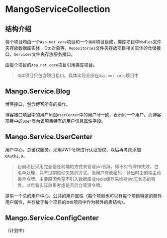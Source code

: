 # MangoServiceCollection

## 结构介绍

每个项目均由一个`Asp.net core`项目和一个`类库`项目组成，类库项目中`Modles`文件夹存放数据库实体，Dto对象等，`Repositories`文件夹存放项目相关实体的仓储接口，`Services`文件夹存放服务接口。

由每个项目的`Asp.net core`项目引用类库项目。

> `类库`项目只包含项目接口。具体实现全部在`Asp.net core`项目中

## Mango.Service.Blog

博客接口，包含博客所有的操作。

博客接口项目中的用户Id跟`UserCenter`中的用户Id一致，表示同一个用户。而博客项目中的`User`表为该项目特有的用户信息属性字段。

## Mango.Service.UserCenter

用户中心，总鉴权服务。采用JWT令牌进行认证授权，以后再考虑添加`OAuth2.0`。

> 目前项目采用完全信任前端的方式来管理jwt令牌，即不对令牌作失效，白名单处理，只有过期自动失效的方式。当用户修改密码，登出时由前端主动丢弃令牌。主要原因希望不引入数据库或redis缓存来维持jwt无状态的特性。以后看实际效果考虑是否后台管理令牌。

提供一个总的用户中心，公共的用户属性（每个项目也可以有每个项目特定的额外用户属性，并存放于每个项目的`类库`项目中作为额外的表结构）。

## Mango.Service.ConfigCenter

（计划中）

